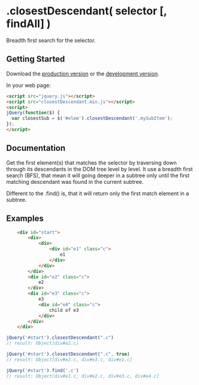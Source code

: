 # .closestDescendant( selector [, findAll] )

Breadth first search for the selector.

## Getting Started
Download the [production version][min] or the [development version][max].

[min]: https://raw.github.com/tlindig/jquery-closest-descendant/master/dist/closestDescendant.min.js
[max]: https://raw.github.com/tlindig/jquery-closest-descendant/master/dist/closestDescendant.js

In your web page:

```html
<script src="jquery.js"></script>
<script src="closestDescendant.min.js"></script>
<script>
jQuery(function($) {
  var closestSub = $('#elem').closestDescendant('.mySubItem');
});
</script>
```

## Documentation

Get the first element(s) that matches the selector by traversing down through its descendants in the DOM tree level by level. It use a breadth first search (BFS), that mean it will going deeper in a subtree only until the first matching descendant was found in the current subtree.

Different to the .find() is, that it will return only the first match element in a subtree.

## Examples

```html
	<div id="start">
		<div>
			<div>
				<div id="e1" class="c">
					e1
				</div>
			</div>
		</div>
		<div id="e2" class="c">
			e2
		</div>
		<div id="e3" class="c">
			e3
			<div id="e4" class="c">
				child of e3
			</div>
		</div>
	</div>
```

```javascript
jQuery('#start').closestDescendant(".c")
// result: Object[div#e2.c]

jQuery('#start').closestDescendant(".c", true)
// result: Object[div#e2.c, div#e3.c, div#e1.c]

jQuery('#start').find('.c')
// result: Object[div#e1.c, div#e2.c, div#e3.c, div#e4.c]
```


